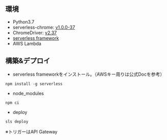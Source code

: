 ## 環境
* Python3.7
* serverless-chrome: [v1.0.0-37](https://github.com/adieuadieu/serverless-chrome/releases/tag/v1.0.0-37)
* ChromeDriver: [v2.37](https://chromedriver.storage.googleapis.com/index.html?path=2.37/)
* [serverless framework](https://serverless.com/)
* AWS Lambda


## 構築&デプロイ
* serverless frameworkをインストール。（AWSキー周りは公式Docを参考）
```shell script
npm install -g serverless
```

* node_modules
```shell script
npm ci
```

* deploy
```shell script
sls deploy
```

※トリガーはAPI Gateway